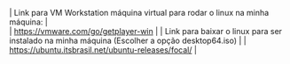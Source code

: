 | Link para VM Workstation máquina virtual para rodar o linux na minha máquina: |                                                              
| https://vmware.com/go/getplayer-win                          |
| Link para baixar o linux para ser instalado na minha máquina (Escolher a opção desktop64.iso) |
| https://ubuntu.itsbrasil.net/ubuntu-releases/focal/          |

